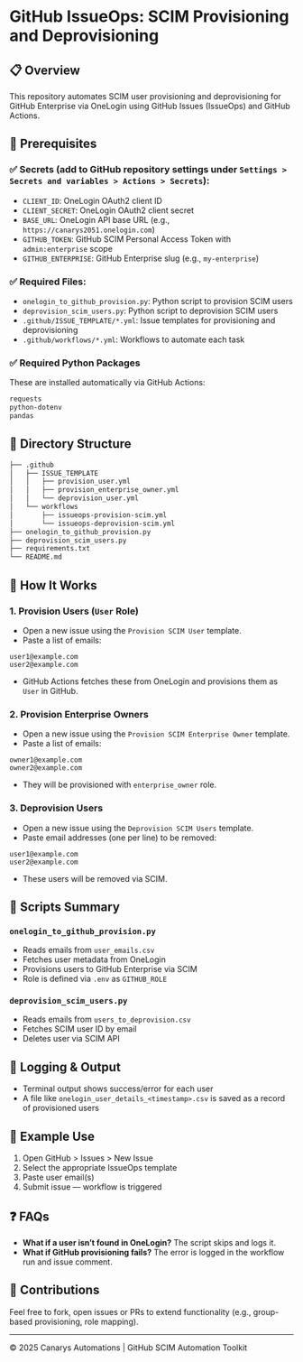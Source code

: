 # GitHub IssueOps: SCIM Provisioning and Deprovisioning

## 📋 Overview

This repository automates SCIM user provisioning and deprovisioning for GitHub Enterprise via OneLogin using GitHub Issues (IssueOps) and GitHub Actions.

## 🔧 Prerequisites

### ✅ Secrets (add to GitHub repository settings under `Settings > Secrets and variables > Actions > Secrets`):

* `CLIENT_ID`: OneLogin OAuth2 client ID
* `CLIENT_SECRET`: OneLogin OAuth2 client secret
* `BASE_URL`: OneLogin API base URL (e.g., `https://canarys2051.onelogin.com`)
* `GITHUB_TOKEN`: GitHub SCIM Personal Access Token with `admin:enterprise` scope
* `GITHUB_ENTERPRISE`: GitHub Enterprise slug (e.g., `my-enterprise`)

### ✅ Required Files:

* `onelogin_to_github_provision.py`: Python script to provision SCIM users
* `deprovision_scim_users.py`: Python script to deprovision SCIM users
* `.github/ISSUE_TEMPLATE/*.yml`: Issue templates for provisioning and deprovisioning
* `.github/workflows/*.yml`: Workflows to automate each task

### ✅ Required Python Packages

These are installed automatically via GitHub Actions:

```txt
requests
python-dotenv
pandas
```

## 📂 Directory Structure

```bash
├── .github
│   ├── ISSUE_TEMPLATE
│   │   ├── provision_user.yml
│   │   ├── provision_enterprise_owner.yml
│   │   └── deprovision_user.yml
│   └── workflows
│       ├── issueops-provision-scim.yml
│       └── issueops-deprovision-scim.yml
├── onelogin_to_github_provision.py
├── deprovision_scim_users.py
├── requirements.txt
└── README.md
```

## 🚀 How It Works

### 1. Provision Users (`User` Role)

* Open a new issue using the `Provision SCIM User` template.
* Paste a list of emails:

```
user1@example.com
user2@example.com
```

* GitHub Actions fetches these from OneLogin and provisions them as `User` in GitHub.

### 2. Provision Enterprise Owners

* Open a new issue using the `Provision SCIM Enterprise Owner` template.
* Paste a list of emails:

```
owner1@example.com
owner2@example.com
```

* They will be provisioned with `enterprise_owner` role.

### 3. Deprovision Users

* Open a new issue using the `Deprovision SCIM Users` template.
* Paste email addresses (one per line) to be removed:

```
user1@example.com
user2@example.com
```

* These users will be removed via SCIM.

## 🧠 Scripts Summary

### `onelogin_to_github_provision.py`

* Reads emails from `user_emails.csv`
* Fetches user metadata from OneLogin
* Provisions users to GitHub Enterprise via SCIM
* Role is defined via `.env` as `GITHUB_ROLE`

### `deprovision_scim_users.py`

* Reads emails from `users_to_deprovision.csv`
* Fetches SCIM user ID by email
* Deletes user via SCIM API

## 📜 Logging & Output

* Terminal output shows success/error for each user
* A file like `onelogin_user_details_<timestamp>.csv` is saved as a record of provisioned users

## 🧪 Example Use

1. Open GitHub > Issues > New Issue
2. Select the appropriate IssueOps template
3. Paste user email(s)
4. Submit issue — workflow is triggered

## ❓ FAQs

* **What if a user isn’t found in OneLogin?** The script skips and logs it.
* **What if GitHub provisioning fails?** The error is logged in the workflow run and issue comment.

## 🤝 Contributions

Feel free to fork, open issues or PRs to extend functionality (e.g., group-based provisioning, role mapping).

---

© 2025 Canarys Automations | GitHub SCIM Automation Toolkit
